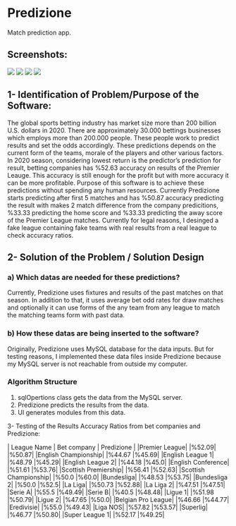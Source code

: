 
# Predizione

Match prediction app.

## Screenshots:
![](https://github.com/Nashiria/Flutter/blob/main/Project/screenshots/screenshot1.PNG)
![](https://github.com/Nashiria/Flutter/blob/main/Project/screenshots/screenshot2.PNG)
![](https://github.com/Nashiria/Flutter/blob/main/Project/screenshots/screenshot3.PNG)
![](https://github.com/Nashiria/Flutter/blob/main/Project/screenshots/screenshot4.PNG)

## 1-	Identification of Problem/Purpose of the Software:

The global sports betting industry has market size more than 200 billion U.S. dollars in 2020. There are approximately 30.000 bettings businesses which employs more than 200.000 people. These people work to predict results and set the odds accordingly. These predictions depends on the current form of the teams, morale of the players and other various factors. In 2020 season, considering lowest return is the predictor’s prediction for result, betting companies has %52.63 accuracy on results of the Premier Leauge. This accuracy is still enough for the profit but with more accuracy it can be more profitable. Purpose of this software is to achieve these predictions without spending any human resources. Currently Predizione starts predicting after first 5 matches and has %50.87 accuracy predicting the result with makes 2 match difference from the company predicitions, %33.33 predicting the home score and %33.33 predicting the away score of the Premier League matches. Currently for legal reasons, I desinged a fake league containing fake teams with real results from a real league to check accuracy ratios.

## 2-	Solution of the Problem / Solution Design

### a)	Which datas are needed for these predictions?

Currently, Predizione uses fixtures and results of the past matches on that season. In addition to that, it uses average bet odd rates for draw matches and optionally it can use forms of the any team from any league to match the matching teams form with past data.

### b)	How these datas are being inserted to the software?

Originally, Predizione uses MySQL database for the data inputs. But for testing reasons, I implemented these data files inside Predizione because my MySQL server is not reachable from outside my computer. 

###  Algorithm Structure
1.	sqlOpertions class gets the data from the MySQL server.
2.	Predizione predicts the results from the data.
3.	UI generates modules from this data.


3- Testing of the Results
Accuracy Ratios from bet companies and Predizione:

| League Name |	Bet company |	Predizione |
|Premier League|	|%52.09|	|%50.87|
|English Championship|	|%44.67	|%45.69|
|English League 1|	|%48.79	|%45.29|
|English League 2|	|%44.18	|%45.0|
|English Conference|	|%51.61	|%53.76|
|Scottish Premiership|	|%56.41	|%52.63|
|Scottish Championship|	|%50.0	|%60.0|
|Bundesliga|	|%48.53	|%53.75|
|Bundesliga 2|	|%50.0	|%52.5|
|La Liga|	|%50.73	|%52.88|
|La Liga 2|	|%47.51	|%47.51|
|Serie A|	|%55.5	|%49.49|
|Serie B|	|%40.5	|%48.48|
|Ligue 1|	|%51.98	|%50.79|
|Ligue 2|	|%47.65	|%50.0|
|Belgian Pro League|	|%46.66	|%44.77|
|Eredivisie|	|%55.0	|%49.43|
|Liga NOS|	|%57.82	|%53.57|
|Superlig|	|%46.77	|%50.80|
|Super League 1|	|%52.17	|%49.25|


